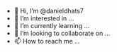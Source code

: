 - 👋 Hi, I’m @danieldhats7
- 👀 I’m interested in ...
- 🌱 I’m currently learning ...
- 💞️ I’m looking to collaborate on ...
- 📫 How to reach me ...

<!---
Pendiente en hacer cambios para mi presentación
--->
